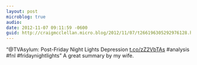 ```yaml
---
layout: post
microblog: true
audio: 
date: 2012-11-07 09:11:59 -0600
guid: http://craigmcclellan.micro.blog/2012/11/07/t266196305292976128.html
---
```

“@TVAsylum: Post-Friday Night Lights Depression [t.co/zZ2VbTAs](http://t.co/zZ2VbTAs) #analysis #fnl #fridaynightlights”  A great summary by my wife.
